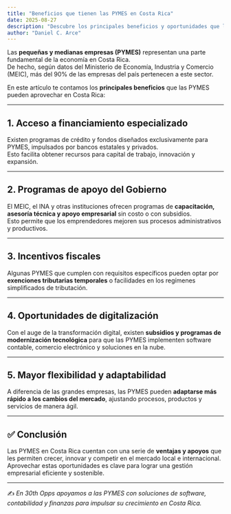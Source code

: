 ```yaml
---
title: "Beneficios que tienen las PYMES en Costa Rica"
date: 2025-08-27
description: "Descubre los principales beneficios y oportunidades que las pequeñas y medianas empresas (PYMES) pueden aprovechar en Costa Rica."
author: "Daniel C. Arce"
---
```


Las **pequeñas y medianas empresas (PYMES)** representan una parte fundamental de la economía en Costa Rica.  
De hecho, según datos del Ministerio de Economía, Industria y Comercio (MEIC), más del 90% de las empresas del país pertenecen a este sector.

En este artículo te contamos los **principales beneficios** que las PYMES pueden aprovechar en Costa Rica:

---

## 1. Acceso a financiamiento especializado
Existen programas de crédito y fondos diseñados exclusivamente para PYMES, impulsados por bancos estatales y privados.  
Esto facilita obtener recursos para capital de trabajo, innovación y expansión.

---

## 2. Programas de apoyo del Gobierno
El MEIC, el INA y otras instituciones ofrecen programas de **capacitación, asesoría técnica y apoyo empresarial** sin costo o con subsidios.  
Esto permite que los emprendedores mejoren sus procesos administrativos y productivos.

---

## 3. Incentivos fiscales
Algunas PYMES que cumplen con requisitos específicos pueden optar por **exenciones tributarias temporales** o facilidades en los regímenes simplificados de tributación.

---

## 4. Oportunidades de digitalización
Con el auge de la transformación digital, existen **subsidios y programas de modernización tecnológica** para que las PYMES implementen software contable, comercio electrónico y soluciones en la nube.

---

## 5. Mayor flexibilidad y adaptabilidad
A diferencia de las grandes empresas, las PYMES pueden **adaptarse más rápido a los cambios del mercado**, ajustando procesos, productos y servicios de manera ágil.

---

## ✅ Conclusión
Las PYMES en Costa Rica cuentan con una serie de **ventajas y apoyos** que les permiten crecer, innovar y competir en el mercado local e internacional.  
Aprovechar estas oportunidades es clave para lograr una gestión empresarial eficiente y sostenible.

---

✍️ *En 30th Opps apoyamos a las PYMES con soluciones de software, contabilidad y finanzas para impulsar su crecimiento en Costa Rica.*
